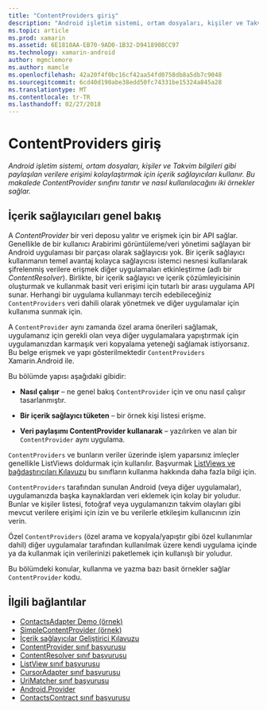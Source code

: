 ```yaml
---
title: "ContentProviders giriş"
description: "Android işletim sistemi, ortam dosyaları, kişiler ve Takvim bilgileri gibi paylaşılan verilere erişimi kolaylaştırmak için içerik sağlayıcıları kullanır. Bu makalede ContentProvider sınıfını tanıtır ve nasıl kullanılacağını iki örnekler sağlar."
ms.topic: article
ms.prod: xamarin
ms.assetid: 6E1810AA-EB70-9AD0-1B32-D9418908CC97
ms.technology: xamarin-android
author: mgmclemore
ms.author: mamcle
ms.openlocfilehash: 42a20f4f0bc16cf42aa54fd0758db8a5db7c9048
ms.sourcegitcommit: 6cd40d190abe38edd50fc74331be15324a845a28
ms.translationtype: MT
ms.contentlocale: tr-TR
ms.lasthandoff: 02/27/2018
---
```

# <a name="intro-to-contentproviders"></a>ContentProviders giriş

_Android işletim sistemi, ortam dosyaları, kişiler ve Takvim bilgileri gibi paylaşılan verilere erişimi kolaylaştırmak için içerik sağlayıcıları kullanır. Bu makalede ContentProvider sınıfını tanıtır ve nasıl kullanılacağını iki örnekler sağlar._


## <a name="content-providers-overview"></a>İçerik sağlayıcıları genel bakış

A *ContentProvider* bir veri deposu yalıtır ve erişmek için bir API sağlar. Genellikle de bir kullanıcı Arabirimi görüntüleme/veri yönetimi sağlayan bir Android uygulaması bir parçası olarak sağlayıcısı yok. Bir içerik sağlayıcı kullanmanın temel avantaj kolayca sağlayıcısı istemci nesnesi kullanılarak şifrelenmiş verilere erişmek diğer uygulamaları etkinleştirme (adlı bir *ContentResolver*). Birlikte, bir içerik sağlayıcı ve içerik çözümleyicisinin oluşturmak ve kullanmak basit veri erişimi için tutarlı bir arası uygulama API sunar. Herhangi bir uygulama kullanmayı tercih edebileceğiniz `ContentProviders` veri dahili olarak yönetmek ve diğer uygulamalar için kullanıma sunmak için.

A `ContentProvider` aynı zamanda özel arama önerileri sağlamak, uygulamanız için gerekli olan veya diğer uygulamalara yapıştırmak için uygulamanızdan karmaşık veri kopyalama yeteneği sağlamak istiyorsanız. Bu belge erişmek ve yapı gösterilmektedir `ContentProviders` Xamarin.Android ile.

Bu bölümde yapısı aşağıdaki gibidir:

- **Nasıl çalışır** &ndash; ne genel bakış `ContentProvider` için ve onu nasıl çalışır tasarlanmıştır.

- **Bir içerik sağlayıcı tüketen** &ndash; bir örnek kişi listesi erişme.

- **Veri paylaşımı ContentProvider kullanarak** &ndash; yazılırken ve alan bir `ContentProvider` aynı uygulama.

`ContentProviders` ve bunların veriler üzerinde işlem yaparsınız imleçler genellikle ListViews doldurmak için kullanılır. Başvurmak [ListViews ve bağdaştırıcıları Kılavuzu](~/android/user-interface/layouts/list-view/index.md) bu sınıfların kullanma hakkında daha fazla bilgi için.

`ContentProviders` tarafından sunulan Android (veya diğer uygulamalar), uygulamanızda başka kaynaklardan veri eklemek için kolay bir yoludur. Bunlar ve kişiler listesi, fotoğraf veya uygulamanızın takvim olayları gibi mevcut verilere erişimi için izin ve bu verilerle etkileşim kullanıcının izin verin.

Özel `ContentProviders` (özel arama ve kopyala/yapıştır gibi özel kullanımlar dahil) diğer uygulamalar tarafından kullanılmak üzere kendi uygulama içinde ya da kullanmak için verilerinizi paketlemek için kullanışlı bir yoludur.

Bu bölümdeki konular, kullanma ve yazma bazı basit örnekler sağlar `ContentProvider` kodu.



## <a name="related-links"></a>İlgili bağlantılar

- [ContactsAdapter Demo (örnek)](https://developer.xamarin.com/samples/monodroid/PlatformFeatures/ContactsAdapterDemo/)
- [SimpleContentProvider (örnek)](https://developer.xamarin.com/samples/monodroid/PlatformFeatures/SimpleContentProvider)
- [İçerik sağlayıcılar Geliştirici Kılavuzu](http://developer.android.com/guide/topics/providers/content-providers.html)
- [ContentProvider sınıf başvurusu](https://developer.xamarin.com/api/type/Android.Content.ContentProvider/)
- [ContentResolver sınıf başvurusu](https://developer.xamarin.com/api/type/Android.Content.ContentResolver/)
- [ListView sınıf başvurusu](https://developer.xamarin.com/api/type/Android.Widget.ListView/)
- [CursorAdapter sınıf başvurusu](https://developer.xamarin.com/api/type/Android.Widget.CursorAdapter/)
- [UriMatcher sınıf başvurusu](https://developer.xamarin.com/api/type/Android.Content.UriMatcher/)
- [Android.Provider](https://developer.xamarin.com/api/namespace/Android.Provider/)
- [ContactsContract sınıf başvurusu](https://developer.xamarin.com/api/type/Android.Provider.ContactsContract/)
